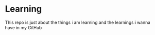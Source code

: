 # Learning
This repo is just about the things i am learning and the learnings i wanna have in my GitHub
